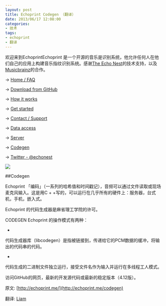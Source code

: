 ```yaml
---
layout: post
title: Echoprint Codegen （翻译）
date: 2013/06/17 12:08:00
categories:
- 技术
tags:
- echoprint
- 翻译
---
```


欢迎来到EchoprintEchoprint 是一个开源的音乐是识别系统，他允许任何人在他们自己的应用上构建音乐指纹识别系统。感谢[The Echo Nest](http://the.echonest.com/)的技术支持，以及[Musicbrainz](http://musicbrainz.org/)的合作。

→ [Home / FAQ](https://blog.naaln.com/2013/06/echoprint-home-faq-translations)

→ [Download from GitHub](http://github.com/echonest/)

→ [How it works](https://blog.naaln.com/2013/06/echoprint-how-it-works-translation)

→ [Get started](https://blog.naaln.com/2013/06/echoprint-get-started-translate)

→ [Contact / Support](http://echoprint.me/contact)

→ [Data access](https://blog.naaln.com/2013/06/echoprint-data-access-translation)

→ [Server](https://blog.naaln.com/2013/06/echoprint-server-translation)

→ [Codegen](https://blog.naaln.com/2013/06/echoprint-codegen-translation)

→ [Twitter - @echonest](http://twitter.com/echonest)

![](http://pics.naaln.com/blog/2019-05-14-123113.jpg-basicBlog)

##Codegen

Echoprint  「编码」（一系列的哈希值和时间戳记），音频可以通过文件读取或现场麦克风输入。这是用C + +写的，可以运行在几乎所有的硬件上：服务器，台式机，手机，嵌入式。

Echoprint 的代码生成器是麻省理工学院的许可。

CODEGEN Echoprint 的操作模式有两种：

-
代码生成器库（libcodegen）是指被链接到，传递给它的PCM数据的缓冲，将输出的代码串的代码。

-
代码生成的二进制文件独立运行，接受文件名作为输入并运行在多线程工人模式。

访问GitHub的网页，最新的开发源代码或最新的稳定版本（4.12版）。

原文: [http://echoprint.me/](http://echoprint.me/codegen)

翻译: [Liam](https://blog.naaln.com/2013/06/echoprint-codegen-translation)
